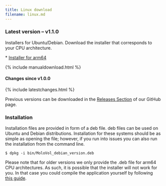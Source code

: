 ```yaml
---
title: Linux download
filename: linux.md
---
```


### Latest version – v1.1.0

Installers for Ubuntu/Debian. Download the installer that corresponds to your CPU architecture.

<div class="button download" markdown="1">
* <a class="buttons" 
    href="https://github.com/molovol/MoloVol/releases/download/v1.1.0/MoloVol_debian_arm64_v1.1.0.deb">
    Installer for arm64
  </a>
</div>

{% include manualdownload.html %}

#### Changes since v1.0.0

{% include latestchanges.html %}

Previous versions can be downloaded in the [Releases Section](https://github.com/molovol/MoloVol/releases) 
of our GitHub page.

### Installation
Installation files are provided in form of a deb file. deb files can be used on Ubuntu and Debian distributions.
Installation for these systems should be as simple as opening the file; however, if you run into issues you 
can also run the installation from the command line.
```
$ dpkg -i bin/MoloVol_debian_version.deb 
```

Please note that for older versions we only provide the .deb file for arm64 CPU architectures. As such, it 
is possible that the installer will not work for you. In that case you could compile the application yourself 
by following [this guide](https://github.com/molovol/MoloVol/wiki/Getting-started-on-Linux).
